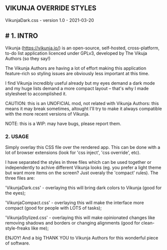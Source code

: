 ##  VIKUNJA OVERRIDE STYLES
VikunjaDark.css - version 1.0 - 2021-03-20

##  # 1. INTRO
Vikunja (https://vikunja.io/) is an open-source, self-hosted, cross-platform, to-do list application licenced under GPLv3, developed by The Vikuja Authors (so they say!)

The Vikunja Authors are having a lot of effort making this application feature-rich so styling issues are obviously less important at this time.

I find Vikunja incredibly useful already but my eyes demand a dark mode and my huge lists demand a more compact layout – that's why I made stylesheet to accomplished it.

CAUTION: this is an UNOFICIAL mod, not related with Vikunja Authors: this means it may break sometimes, altought I'll try to make it always compatible with the more recent versions of Vikunja.

NOTE: this is a WIP: may have bugs, please report them.

### 2. USAGE
Simply overlay this CSS file over the rendered app. This can be done with a lot of browser extensions (look for 'css inject', 'css override', etc).

I have separated the styles in three files which can be used together or independently to achive different Vikunja looks (eg. you prefer a light theme but want more items on the screen? Just overaly the 'compact' rules). The three files are:

'VikunjaDark.css' - overlaying this will bring dark colors to Vikunja (good for the eyes);

'VikunjaCompact.css' - overlaying this will make the interface more compact (good for people with LOTS of tasks);

'VikunjaStylized.css' - overlaying this will make opinionated changes like removing shadows and borders or changing alignments (good for clean-style-freaks like me);

ENJOY! And a big THANK YOU to Vikunja Authors for this wonderful piece of software.
